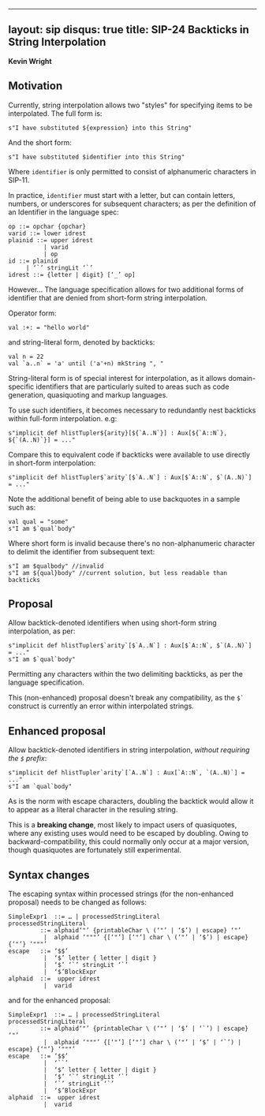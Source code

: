 
---
layout: sip
disqus: true
title: SIP-24 Backticks in String Interpolation
---

**Kevin Wright**

## Motivation ##

Currently, string interpolation allows two "styles" for specifying items to be interpolated.  The full form is:

    s"I have substituted ${expression} into this String"

And the short form:

    s"I have substituted $identifier into this String"

Where `identifier` is only permitted to consist of alphanumeric characters in SIP-11.

In practice, `identifier` must start with a letter, but can contain letters, numbers, or underscores for subsequent characters; as per the definition of an Identifier in the language spec:

    op ::= opchar {opchar}
    varid ::= lower idrest
    plainid ::= upper idrest
              | varid
              | op
    id ::= plainid
         | ‘`’ stringLit ‘`’
    idrest ::= {letter | digit} [‘_’ op]

However... The language specification allows for two additional forms of identifier that are denied from short-form string interpolation.

Operator form:

    val :+: = "hello world"

and string-literal form, denoted by backticks:

    val n = 22
    val `a..n` = 'a' until ('a'+n) mkString ", "

String-literal form is of special interest for interpolation, as it allows domain-specific identifiers that are particularly
suited to areas such as code generation, quasiquoting and markup languages.

To use such identifiers, it becomes necessary to redundantly nest backticks within full-form interpolation. e.g:

    s"implicit def hlistTupler${arity}[${`A..N`}] : Aux[${`A::N`}, ${`(A..N)`}] = ..."

Compare this to equivalent code if backticks were available to use directly in short-form interpolation:

    s"implicit def hlistTupler$`arity`[$`A..N`] : Aux[$`A::N`, $`(A..N)`] = ..."

Note the additional benefit of being able to use backquotes in a sample such as:

    val qual = "some"
    s"I am $`qual`body"

Where short form is invalid because there's no non-alphanumeric character to delimit the identifier from subsequent text:

    s"I am $qualbody" //invalid
    s"I am ${qual}body" //current solution, but less readable than backticks


## Proposal ##

Allow backtick-denoted identifiers when using short-form string interpolation, as per:

    s"implicit def hlistTupler$`arity`[$`A..N`] : Aux[$`A::N`, $`(A..N)`] = ..."
    s"I am $`qual`body"

Permitting any characters within the two delimiting backticks, as per the language specification.

This (non-enhanced) proposal doesn't break any compatibility, as the `` $` `` construct is currently an error within interpolated strings.

## Enhanced proposal ##

Allow backtick-denoted identifiers in string interpolation, *without requiring the `$` prefix*:

    s"implicit def hlistTupler`arity`[`A..N`] : Aux[`A::N`, `(A..N)`] = ..."
    s"I am `qual`body"

As is the norm with escape characters, doubling the backtick would allow it to appear as a literal character in the resuling string.

This is a **breaking change**, most likely to impact users of quasiquotes, where any existing uses would need to be escaped by doubling.  Owing to backward-compatibility, this could normally only occur at a major version, though quasiquotes are fortunately still experimental.


## Syntax changes ##

The escaping syntax within processed strings (for the non-enhanced proposal) needs to be changed as follows:

    SimpleExpr1  ::= … | processedStringLiteral
    processedStringLiteral
             ::= alphaid‘"’ {printableChar \ (‘"’ | ‘$’) | escape} ‘"’ 
              |  alphaid ‘"""’ {[‘"’] [‘"’] char \ (‘"’ | ‘$’) | escape} {‘"’} ‘"""’
    escape   ::= ‘$$’ 
              |  ‘$’ letter { letter | digit } 
              |  ‘$’ ‘`’ stringLit ‘`’
              |  ‘$’BlockExpr
    alphaid  ::=  upper idrest
              |  varid

and for the enhanced proposal:

    SimpleExpr1  ::= … | processedStringLiteral
    processedStringLiteral
             ::= alphaid‘"’ {printableChar \ (‘"’ | ‘$’ | ‘`’) | escape} ‘"’ 
              |  alphaid ‘"""’ {[‘"’] [‘"’] char \ (‘"’ | ‘$’ | ‘`’) | escape} {‘"’} ‘"""’
    escape   ::= ‘$$’ 
              |  ‘``’
              |  ‘$’ letter { letter | digit } 
              |  ‘$’ ‘`’ stringLit ‘`’
              |  ‘`’ stringLit ‘`’
              |  ‘$’BlockExpr
    alphaid  ::=  upper idrest
              |  varid
